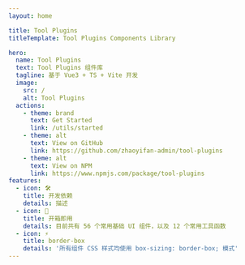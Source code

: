 ```yaml
---
layout: home

title: Tool Plugins
titleTemplate: Tool Plugins Components Library

hero:
  name: Tool Plugins
  text: Tool Plugins 组件库
  tagline: 基于 Vue3 + TS + Vite 开发
  image:
    src: /
    alt: Tool Plugins
  actions:
    - theme: brand
      text: Get Started
      link: /utils/started
    - theme: alt
      text: View on GitHub
      link: https://github.com/zhaoyifan-admin/tool-plugins
    - theme: alt
      text: View on NPM
      link: https://www.npmjs.com/package/tool-plugins
features:
  - icon: 🛠️
    title: 开发依赖
    details: 描述
  - icon: 🚀
    title: 开箱即用
    details: 目前共有 56 个常用基础 UI 组件，以及 12 个常用工具函数
  - icon: ⚡️
    title: border-box
    details: '所有组件 CSS 样式均使用 box-sizing: border-box; 模式'
---
```


<Watermark fullscreen content="Tool Plugins" />

<script setup lang="ts">
import { onMounted } from 'vue';
import { fetchVersion } from './.vitepress/utils/fetchVersion';
import pkg from '../package.json';

const dependencies = pkg.dependencies
const devDependencies = pkg.devDependencies
function getVersion (target: string): string {
  for (let name of Object.keys(dependencies)) {
    if (name === target) {
      return dependencies[name].replace('^', '')
    }
  }
  for (let name of Object.keys(devDependencies)) {
    if (name === target) {
      return devDependencies[name].replace('^', '')
    }
  }
  return ''
}
function fetchDesc () {
  const featureDetails: any = document.querySelector('div.VPFeatures.VPHomeFeatures > div.container > div.items :first-child > div.VPLink.no-icon.VPFeature .box > p.details')
  const developDesc = `采用 Vue@${getVersion('vue')} + TypeScript@${getVersion('typescript')} + Vite@${getVersion('vite')} + Less@${getVersion('less')} 实现`
  featureDetails.textContent = developDesc
}
onMounted(() => {
  fetchVersion()
  fetchDesc()
})
</script>
